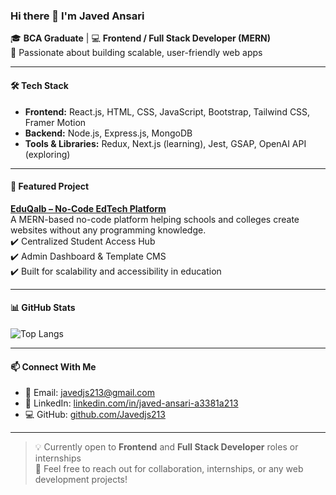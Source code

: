 ### Hi there 👋 I'm Javed Ansari

🎓 **BCA Graduate** | 💻 **Frontend / Full Stack Developer (MERN)**  
🚀 Passionate about building scalable, user-friendly web apps

---

#### 🛠️ Tech Stack
- **Frontend:** React.js, HTML, CSS, JavaScript, Bootstrap, Tailwind CSS, Framer Motion  
- **Backend:** Node.js, Express.js, MongoDB  
- **Tools & Libraries:** Redux, Next.js (learning), Jest, GSAP, OpenAI API (exploring)  

---

#### 📌 Featured Project

**[EduQalb – No-Code EdTech Platform]( https://www.eduqalb.com )**  
A MERN-based no-code platform helping schools and colleges create websites without any programming knowledge.  
✔️ Centralized Student Access Hub  
✔️ Admin Dashboard & Template CMS  
✔️ Built for scalability and accessibility in education

---

#### 📊 GitHub Stats

![Top Langs](https://github-readme-stats.vercel.app/api/top-langs/?username=Javedjs213&layout=compact&theme=tokyonight)  

---

#### 📫 Connect With Me

- 📧 Email: javedjs213@gmail.com  
- 🔗 LinkedIn: [linkedin.com/in/javed-ansari-a3381a213](https://linkedin.com/in/javed-ansari-a3381a213)  
- 💻 GitHub: [github.com/Javedjs213](https://github.com/Javedjs213)

---

> 💡 Currently open to **Frontend** and **Full Stack Developer** roles or internships  
> 💬 Feel free to reach out for collaboration, internships, or any web development projects!


<!--
**Javedjs213/Javedjs213** is a ✨ _special_ ✨ repository because its `README.md` (this file) appears on your GitHub profile.

Here are some ideas to get you started:

- 🔭 I’m currently working on ...
- 🌱 I’m currently learning ...
- 👯 I’m looking to collaborate on ...
- 🤔 I’m looking for help with ...
- 💬 Ask me about ...
- 📫 How to reach me: ...
- 😄 Pronouns: ...
- ⚡ Fun fact: ...
-->
